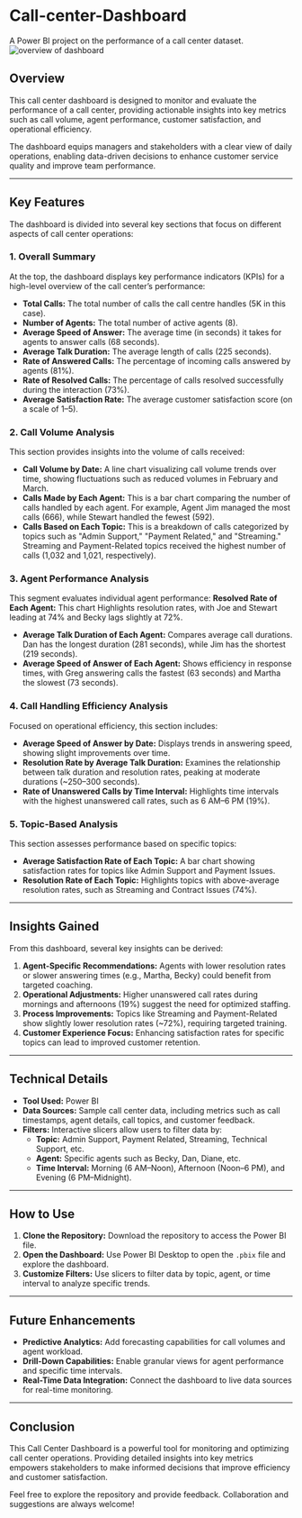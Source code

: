 # Call-center-Dashboard
A Power BI project on the performance of a call center dataset.
![overview of dashboard]((https://github.com/M0Data/Call-center-Dashboard/blob/main/call%20center.PNG?raw=true))
## Overview
This call center dashboard is designed to monitor and evaluate the performance of a call center, providing actionable insights into key metrics such as call volume, agent performance, customer satisfaction, and operational efficiency.

The dashboard equips managers and stakeholders with a clear view of daily operations, enabling data-driven decisions to enhance customer service quality and improve team performance.

---

## Key Features
The dashboard is divided into several key sections that focus on different aspects of call center operations:

### 1. **Overall Summary**
At the top, the dashboard displays key performance indicators (KPIs) for a high-level overview of the call center’s performance:
- **Total Calls:** The total number of calls the call centre handles (5K in this case).
- **Number of Agents:** The total number of active agents (8).
- **Average Speed of Answer:** The average time (in seconds) it takes for agents to answer calls (68 seconds).
- **Average Talk Duration:** The average length of calls (225 seconds).
- **Rate of Answered Calls:** The percentage of incoming calls answered by agents (81%).
- **Rate of Resolved Calls:** The percentage of calls resolved successfully during the interaction (73%).
- **Average Satisfaction Rate:** The average customer satisfaction score (on a scale of 1–5).

### 2. **Call Volume Analysis**
This section provides insights into the volume of calls received:
- **Call Volume by Date:** A line chart visualizing call volume trends over time, showing fluctuations such as reduced volumes in February and March.
- **Calls Made by Each Agent:** This is a bar chart comparing the number of calls handled by each agent. For example, Agent Jim managed the most calls (666), while Stewart handled the fewest (592).
- **Calls Based on Each Topic:** This is a breakdown of calls categorized by topics such as "Admin Support," "Payment Related," and "Streaming." Streaming and Payment-Related topics received the highest number of calls (1,032 and 1,021, respectively).

### 3. **Agent Performance Analysis**
This segment evaluates individual agent performance:
**Resolved Rate of Each Agent:** This chart Highlights resolution rates, with Joe and Stewart leading at 74% and Becky lags slightly at 72%.
- **Average Talk Duration of Each Agent:** Compares average call durations. Dan has the longest duration (281 seconds), while Jim has the shortest (219 seconds).
- **Average Speed of Answer of Each Agent:** Shows efficiency in response times, with Greg answering calls the fastest (63 seconds) and Martha the slowest (73 seconds).

### 4. **Call Handling Efficiency Analysis**
Focused on operational efficiency, this section includes:
- **Average Speed of Answer by Date:** Displays trends in answering speed, showing slight improvements over time.
- **Resolution Rate by Average Talk Duration:** Examines the relationship between talk duration and resolution rates, peaking at moderate durations (~250–300 seconds).
- **Rate of Unanswered Calls by Time Interval:** Highlights time intervals with the highest unanswered call rates, such as 6 AM–6 PM (19%).

### 5. **Topic-Based Analysis**
This section assesses performance based on specific topics:
- **Average Satisfaction Rate of Each Topic:** A bar chart showing satisfaction rates for topics like Admin Support and Payment Issues.
- **Resolution Rate of Each Topic:** Highlights topics with above-average resolution rates, such as Streaming and Contract Issues (74%).

---

## Insights Gained
From this dashboard, several key insights can be derived:
1. **Agent-Specific Recommendations:** Agents with lower resolution rates or slower answering times (e.g., Martha, Becky) could benefit from targeted coaching.
2. **Operational Adjustments:** Higher unanswered call rates during mornings and afternoons (19%) suggest the need for optimized staffing.
3. **Process Improvements:** Topics like Streaming and Payment-Related show slightly lower resolution rates (~72%), requiring targeted training.
4. **Customer Experience Focus:** Enhancing satisfaction rates for specific topics can lead to improved customer retention.

---

## Technical Details
- **Tool Used:** Power BI  
- **Data Sources:** Sample call center data, including metrics such as call timestamps, agent details, call topics, and customer feedback.  
- **Filters:** Interactive slicers allow users to filter data by:
  - **Topic:** Admin Support, Payment Related, Streaming, Technical Support, etc.
  - **Agent:** Specific agents such as Becky, Dan, Diane, etc.
  - **Time Interval:** Morning (6 AM–Noon), Afternoon (Noon–6 PM), and Evening (6 PM–Midnight).

---

## How to Use
1. **Clone the Repository:** Download the repository to access the Power BI file.  
2. **Open the Dashboard:** Use Power BI Desktop to open the `.pbix` file and explore the dashboard.  
3. **Customize Filters:** Use slicers to filter data by topic, agent, or time interval to analyze specific trends.  

---

## Future Enhancements
- **Predictive Analytics:** Add forecasting capabilities for call volumes and agent workload.  
- **Drill-Down Capabilities:** Enable granular views for agent performance and specific time intervals.  
- **Real-Time Data Integration:** Connect the dashboard to live data sources for real-time monitoring.  

---

## Conclusion
This Call Center Dashboard is a powerful tool for monitoring and optimizing call center operations. Providing detailed insights into key metrics empowers stakeholders to make informed decisions that improve efficiency and customer satisfaction.

Feel free to explore the repository and provide feedback. Collaboration and suggestions are always welcome!
